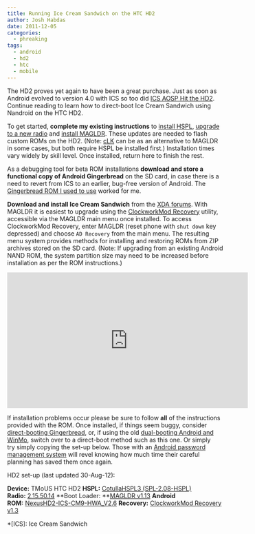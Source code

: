 ```yaml
---
title: Running Ice Cream Sandwich on the HTC HD2
author: Josh Habdas
date: 2011-12-05
categories:
  - phreaking
tags:
  - android
  - hd2
  - htc
  - mobile
---
```

The HD2 proves yet again to have been a great purchase. Just as soon as Android evolved to version 4.0 with ICS so too did [ICS AOSP Hit the HD2][1]. Continue reading to learn how to direct-boot Ice Cream Sandwich using Nandroid on the HTC HD2.

<!--more-->

To get started, **complete my existing instructions** to [install HSPL][2], [upgrade to a new radio][3] and [install MAGLDR][4]. These updates are needed to flash custom ROMs on the HD2. (Note: [cLK][5] can be as an alternative to MAGLDR in some cases, but both require HSPL be installed first.) Installation times vary widely by skill level. Once installed, return here to finish the rest.

As a debugging tool for beta ROM installations **download and store a functional copy of Android Gingerbread** on the SD card, in case there is a need to revert from ICS to an earlier, bug-free version of Android. The [Gingerbread ROM I used to use][6] worked for me.

**Download and install Ice Cream Sandwich** from the [XDA forums][7]. With MAGLDR it is easiest to upgrade using the [ClockworkMod Recovery][9] utility, accessible via the MAGLDR main menu once installed. To access ClockworkMod Recovery, enter MAGLDR (reset phone with `shut down` key depressed) and choose `AD Recovery` from the main menu. The resulting menu system provides methods for installing and restoring ROMs from ZIP archives stored on the SD card. (Note: If upgrading from an existing Android NAND ROM, the system partition size may need to be increased before installation as per the ROM instructions.)

<iframe width="560" height="315" src="http://www.youtube.com/embed/LChoaaLBTDQ" frameborder="0" allowfullscreen></iframe>

If installation problems occur please be sure to follow **all** of the instructions provided with the ROM. Once installed, if things seem buggy, consider [direct-booting Gingerbread][10], or, if using the old [dual-booting Android and WinMo][11], switch over to a direct-boot method such as this one. Or simply try simply copying the set-up below. Those with an [Android password management system][12] will revel knowing how much time their careful planning has saved them once again.

HD2 set-up (last updated <time datetime="2012-08-30">30-Aug-12</time>):

**Device:** TMoUS HTC HD2
**HSPL:** [CotullaHSPL3 (SPL-2.08-HSPL)][13]
**Radio:** [2.15.50.14][14]
**Boot Loader: **[MAGLDR v1.13][15]
**Android ROM:** [NexusHD2-ICS-CM9-HWA_V2.6][16]
**Recovery:** [ClockworkMod Recovery v1.3][9]

 *[ICS]: Ice Cream Sandwich

 [1]: http://www.xda-developers.com/android/ics-aosp-hits-the-hd2/
 [2]: /direct-boot-gingerbread-on-the-hd2#install-hard-spl
 [3]: /direct-boot-gingerbread-on-the-hd2#upgrade-to-a-new-radio
 [4]: /direct-boot-gingerbread-on-the-hd2#install-magldr
 [5]: http://forum.xda-developers.com/showthread.php?t=901305
 [6]: /direct-boot-gingerbread-on-the-hd2/#current-setup
 [7]: http://forum.xda-developers.com/forumdisplay.php?f=928
 [9]: http://forum.xda-developers.com/showthread.php?t=898913
 [10]: /direct-boot-gingerbread-on-the-hd2/
 [11]: /running-android-on-htc-hd2-leo/
 [12]: /managing-passwords-on-android/
 [13]: http://forum.xda-developers.com/showpost.php?p=6891358&postcount=1893
 [14]: http://forum.xda-developers.com/showthread.php?t=611787
 [15]: http://forum.xda-developers.com/showpost.php?p=10197474&postcount=1
 [16]: http://forum.xda-developers.com/showthread.php?t=1434860

